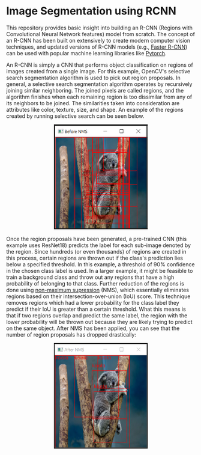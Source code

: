 # Image Segmentation using RCNN

This repository provides basic insight into building an R-CNN (Regions with Convolutional Neural Network features) model from scratch. The concept of an R-CNN has been built on extensively to create modern computer vision techniques, and updated versions of R-CNN models (e.g., [Faster R-CNN](https://arxiv.org/abs/1506.01497)) can be used with popular machine learning libraries like [Pytorch](https://pytorch.org/vision/stable/models.html#id35).

An R-CNN is simply a CNN that performs object classification on regions of images created from a single image. For this example, OpenCV's selective search segmentation algorithm is used to pick out region proposals. In general, a selective search segmentation algorithm operates by recursively joining similar neighboring. The joined pixels are called regions, and the algorithm finishes when each remaining region is too dissimilar from any of its neighbors to be joined. The similarities taken into consideration are attributes like color, texture, size, and shape. An example of the regions created by running selective search can be seen below.

<p align="center">
    <img src="/images/no_nms.PNG" | width=250>
</p>

Once the region proposals have been generated, a pre-trained CNN (this example uses ResNet18) predicts the label for each sub-image denoted by the region. Since hundreds (or even thousands) of regions are created in this process, certain regions are thrown out if the class's prediction lies below a specified threshold. In this example, a threshold of 90% confidence in the chosen class label is used. In a larger example, it might be feasible to train a background class and throw out any regions that have a high probability of belonging to that class. Further reduction of the regions is done using [non-maximum supression](https://pytorch.org/vision/stable/ops.html#torchvision.ops.nms) (NMS), which essentially eliminates regions based on their intersection-over-union (IoU) score. This technique removes regions which had a lower probability for the class label they predict if their IoU is greater than a certain threshold. What this means is that if two regions overlap and predict the same label, the region with the lower probability will be thrown out because they are likely trying to predict on the same object. After NMS has been applied, you can see that the number of region proposals has dropped drastically:

<p align="center">
    <img src="/images/post_nms.PNG" | width=250>
</p>
